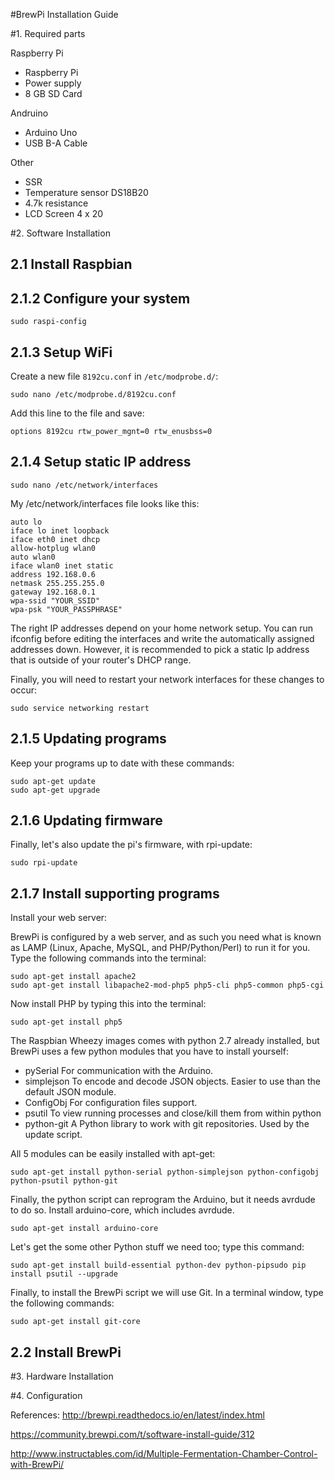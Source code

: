 #BrewPi Installation Guide

#1. Required parts

Raspberry Pi
- Raspberry Pi 
- Power supply
- 8 GB SD Card
 
Andruino
- Arduino Uno
- USB B-A Cable

Other
- SSR
- Temperature sensor DS18B20 
- 4.7k resistance
- LCD Screen 4 x 20

#2. Software Installation

2.1 Install Raspbian
--------------------


2.1.2 Configure your system
---------------------------

    sudo raspi-config


2.1.3 Setup WiFi
----------------

Create a new file ``8192cu.conf`` in ``/etc/modprobe.d/``:

    sudo nano /etc/modprobe.d/8192cu.conf

Add this line to the file and save:

    options 8192cu rtw_power_mgnt=0 rtw_enusbss=0


2.1.4 Setup static IP address
-----------------------------

    sudo nano /etc/network/interfaces

My /etc/network/interfaces file looks like this:

    auto lo
    iface lo inet loopback
    iface eth0 inet dhcp
    allow-hotplug wlan0
    auto wlan0
    iface wlan0 inet static
    address 192.168.0.6
    netmask 255.255.255.0
    gateway 192.168.0.1
    wpa-ssid "YOUR_SSID"
    wpa-psk "YOUR_PASSPHRASE"

The right IP addresses depend on your home network setup.
You can run ifconfig before editing the interfaces and write the automatically assigned addresses down.
However, it is recommended to pick a static Ip address that is outside of your router's DHCP range.

Finally, you will need to restart your network interfaces for these changes to occur:

    sudo service networking restart


2.1.5 Updating programs
-----------------------

Keep your programs up to date with these commands:

    sudo apt-get update
    sudo apt-get upgrade


2.1.6 Updating firmware
-----------------------
Finally, let's also update the pi's firmware, with rpi-update:

    sudo rpi-update


2.1.7 Install supporting programs
---------------------------------

Install your web server:

BrewPi is configured by a web server, and as such you need what is known as LAMP (Linux, Apache, MySQL, and PHP/Python/Perl) to run it for you. Type the following commands into the terminal:

    sudo apt-get install apache2
    sudo apt-get install libapache2-mod-php5 php5-cli php5-common php5-cgi

Now install PHP by typing this into the terminal:

    sudo apt-get install php5

The Raspbian Wheezy images comes with python 2.7 already installed, but BrewPi uses a few python modules that you have to install yourself:
- pySerial For communication with the Arduino.
- simplejson To encode and decode JSON objects. Easier to use than the default JSON module.
- ConfigObj For configuration files support.
- psutil To view running processes and close/kill them from within python
- python-git A Python library to work with git repositories. Used by the update script.

All 5 modules can be easily installed with apt-get:

    sudo apt-get install python-serial python-simplejson python-configobj python-psutil python-git

Finally, the python script can reprogram the Arduino, but it needs avrdude to do so. Install arduino-core, which includes avrdude.

    sudo apt-get install arduino-core

Let's get the some other Python stuff we need too; type this command:

    sudo apt-get install build-essential python-dev python-pipsudo pip install psutil --upgrade

Finally, to install the BrewPi script we will use Git. In a terminal window, type the following commands:

    sudo apt-get install git-core




2.2 Install BrewPi
--------------------




#3. Hardware Installation



#4. Configuration


References: 
http://brewpi.readthedocs.io/en/latest/index.html

https://community.brewpi.com/t/software-install-guide/312

http://www.instructables.com/id/Multiple-Fermentation-Chamber-Control-with-BrewPi/
